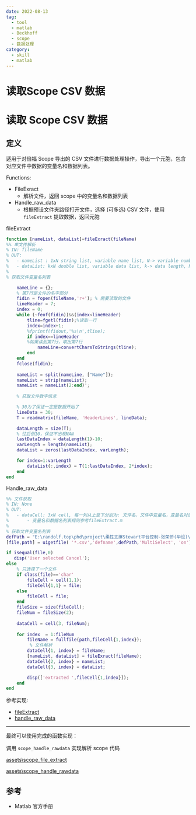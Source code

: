 ```yaml
---
date: 2022-08-13
tag:
  - tool
  - matlab
  - Beckhoff
  - scope
  - 数据处理
category:
  - skill
  - matlab
---
```


# 读取Scope CSV 数据


# 读取 Scope CSV 数据


## 定义

适用于对倍福 Scope 导出的 CSV 文件进行数据处理操作，导出一个元胞，包含对应文件中数据的变量名和数据列表。

Functions:

- FileExract
  - 解析文件，返回 scope 中的变量名和数据列表
- Handle_raw_data
  - 根据预设文件夹路径打开文件，选择 (可多选) CSV 文件，使用 `fileExtract` 提取数据，返回元胞

fileExtract

```matlab
function [nameList, dataList]=fileExract(fileName)
%% 单文件解析
% IN: fileName
% OUT:
%   - nameList : 1xN string list, variable name list, N-> variable number
%   - dataList: kxN double list, variable data list, k-> data length, N->variable number
%   
% 获取文件变量名列表

    nameLine = {};
    % 第7行是文件的名字部分
    fidin = fopen(fileName,'r+'); % 需要读取的文件
    lineHeader = 7;
    index = 0;
    while (~feof(fidin))&&(index<lineHeader)
        tline=fgetl(fidin);%读取一行
        index=index+1;
        %fprintf(fidout,'%s\n',tline);      
        if index==lineHeader  
        %如果读到第7行，取出第7行
            nameLine=convertCharsToStrings(tline);
        end
    end
    fclose(fidin);
    
    nameList = split(nameLine, ["Name"]);
    nameList = strip(nameList);
    nameList = nameList(2:end)';
    
    % 获取文件数字信息

    % 30为了保证一定是数据开始了
    lineData = 30;
    T = readmatrix(fileName, 'HeaderLines', lineData);

    dataLength = size(T);
    % 往后倒10，保证不出现NAN
    lastDataIndex = dataLength(1)-10;
    varLength = length(nameList);
    dataList = zeros(lastDataIndex, varLength);

    for index=1:varLength
        dataList(:,index) = T(1:lastDataIndex, 2*index);
    end
end
```

Handle_raw_data

```matlab
%% 文件获取
% IN: None
% OUT:
%   - dataCell: 3xN cell, 每一列从上至下分别为: 文件名，文件中变量名，变量名对应的数据名
%       - 变量名和数据名列表规则参考fileExtract.m
%   
% 获取文件变量名列表
defPath = "E:\randolf.top\phd\project\柔性支撑Stewart平台控制-张荣侨(毕设)\实验代码\DataAnalysis\Archives\Scope";
[file,path] = uigetfile( '*.csv','defname',defPath,'MultiSelect', 'on');

if isequal(file,0)
   disp('User selected Cancel');
else
    % 只选择了一个文件
    if class(file)=='char'
        fileCell = cell(1,1);
        fileCell{1,1} = file;
    else
        fileCell = file;
    end
    fileSize = size(fileCell);
    fileNum = fileSize(2);
    
    dataCell = cell(3, fileNum);
    
    for index  = 1:fileNum
        fileName = fullfile(path,fileCell{1,index});
         % 文件解析
        dataCell{1, index} = fileName;
        [nameList, dataList] = fileExract(fileName);
        dataCell{2, index} = nameList;
        dataCell{3, index} = dataList;

        disp(['extracted ',fileCell{1,index}]);
    end
end
```

参考实现:

- [fileExtract](./assets/fileExtract.m)
- [handle_raw_data](./assets/handle_raw_data.m)

---

最终可以使用完成的函数实现：

调用 `scope_handle_rawdata` 实现解析 scope 代码

 [assets\scope_file_extract](.//)

 [assets\scope_handle_rawdata](.//)

## 参考

- Matlab 官方手册
